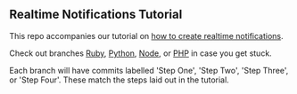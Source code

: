 ## Realtime Notifications Tutorial

This repo accompanies our tutorial on [how to create realtime
notifications](http://pusher.com/tutorials/realtime-notifications). 

Check out branches
[Ruby](https://github.com/pusher/realtime-notifications-tutorial/tree/ruby),
[Python](https://github.com/pusher/realtime-notifications-tutorial/tree/python),
[Node](https://github.com/pusher/realtime-notifications-tutorial/tree/node), or
[PHP](https://github.com/pusher/realtime-notifications-tutorial/tree/php) in
case you get stuck.

Each branch will have commits labelled 'Step One', 'Step Two', 'Step Three', or
'Step Four'. These match the steps laid out in the tutorial. 
